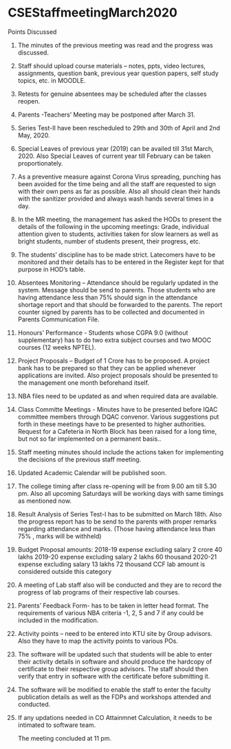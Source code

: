 # CSEStaffmeetingMarch2020
Points Discussed
1. The minutes of the previous meeting was read and the progress was discussed.
2. Staff should upload course materials – notes, ppts, video lectures, assignments, question bank,
    previous year question papers, self study topics, etc. in MOODLE.
3. Retests for genuine absentees may be scheduled after the classes reopen.
4. Parents -Teachers’ Meeting may be postponed after March 31.
5. Series Test-II have been rescheduled to 29th and 30th of April and 2nd May, 2020. 
6. Special Leaves of previous year (2019) can be availed till 31st March, 2020. Also Special Leaves
    of current year till February can be taken proportionately.
7. As a preventive measure against Corona Virus spreading, punching has been avoided for the time
    being and all the staff are requested to sign with their own pens as far as possible.  Also all should 
    clean their hands with the sanitizer provided and always wash hands several times in a day.
8. In the MR meeting, the management has asked the HODs to present the details of the following in
    the upcoming meetings: Grade, individual attention given to students, activities taken for slow
    learners as well as bright students, number of students present, their progress, etc. 
9. The students’ discipline has to be made strict. Latecomers have to be monitored and their details
    has to be entered in the Register kept for that purpose in HOD’s table.
10. Absentees Monitoring – Attendance should be regularly updated in the system. Message should be
send to parents. Those students who are having attendance less than 75% should sign in the    attendance shortage report and that should be forwarded to the parents. The report counter signed by parents has to be collected and documented in Parents Communication File.
 11. Honours’ Performance - Students whose CGPA 9.0 (without supplementary) has to do two extra subject courses and two MOOC courses (12 weeks NPTEL).
 12. Project Proposals – Budget of 1 Crore has to be proposed. A project bank has to be prepared so
      that they can be applied whenever applications are invited. Also project proposals should be
      presented to the management one month beforehand  itself.
 13. NBA files need to be updated as and when required data are available.
 14. Class Committe Meetings - Minutes have to be presented before IQAC committee members
      through DQAC convenor.  Various suggestions put forth in these meetings have to be presented to
      higher  authorities. Request for a Cafeteria in North Block has been raised for a long time, but not so
      far implemented on a permanent basis..
 15. Staff meeting minutes should include the actions taken for implementing the decisions of the
      previous staff meeting.
 16. Updated Academic Calendar will be published soon.
 17. The college timing after class re-opening will be from 9.00 am till 5.30 pm. Also all upcoming
      Saturdays will be working days with same timings as mentioned now.
 18. Result Analysis of Series Test-I has to be submitted on March 18th. Also the progress report has
      to be send to the parents with proper remarks regarding attendance and marks. (Those having
      attendance less than 75% , marks will be withheld)
 19. Budget Proposal amounts:
           2018-19  expense excluding salary 2 crore 40 lakhs
           2019-20  expense excluding salary 2 lakhs 60 thousand
           2020-21  expense excluding salary 13 lakhs 72 thousand
           CCF lab amount is considered outside this category
      
   
20. A meeting of Lab staff also will be conducted and they are to record the progress of lab
      programs of their respective lab courses.
21. Parents’ Feedback Form- has to be taken in letter head format. The requirements of various
      NBA criteria -1, 2, 5 and 7 if any could be included in the modification.
22. Activity points – need to be entered into KTU site by Group advisors. Also they have to map the
      activity points to various POs.
23. The software will be updated such that students will be able to enter their activity details in software
      and should produce the hardcopy of certificate to their respective group advisors. The staff should
      then verify that entry in software with the certificate before submitting it.
24. The software will be modified to enable the staff to enter the faculty publication details as well as
      the FDPs and workshops attended and conducted.
25. If any updations needed in CO Attainmnet Calculation, it needs to be intimated to software
      team.
    
       The meeting concluded at 11 pm.
